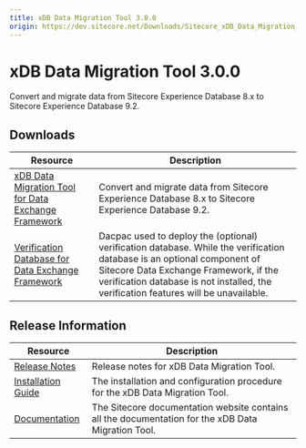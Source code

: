 ```yaml
---
title: xDB Data Migration Tool 3.0.0
origin: https://dev.sitecore.net/Downloads/Sitecore_xDB_Data_Migration_Tool/3x/xDB_Data_Migration_Tool_300.aspx
---
```


# xDB Data Migration Tool 3.0.0

Convert and migrate data from Sitecore Experience Database 8.x to Sitecore Experience Database 9.2.

## Downloads

 | Resource | Description |
 | --- | --- |
 | [xDB Data Migration Tool for Data Exchange Framework](https://sitecoredev.azureedge.net/~/media/66F5706AF0904F8F912CB79975084700.ashx?date=20190902T123453) | Convert and migrate data from Sitecore Experience Database 8.x to Sitecore Experience Database 9.2. |
 | [Verification Database for Data Exchange Framework](https://sitecoredev.azureedge.net/~/media/0D0862333B6242399F8814DD169619A3.ashx?date=20190902T123512) | Dacpac used to deploy the (optional) verification database. While the verification database is an optional component of Sitecore Data Exchange Framework, if the verification database is not installed, the verification features will be unavailable. |

## Release Information

 | Resource | Description |
 | --- | --- |
 | [Release Notes](/downloads/Sitecore%20xDB%20Data%20Migration%20Tool/3x/xDB%20Data%20Migration%20Tool%20300/Release%20Notes) | Release notes for xDB Data Migration Tool. |
 | [Installation Guide](https://sitecoredev.azureedge.net/~/media/6BE46A0B53B446E898B8239C21DB4880.ashx?date=20191101T135307) | The installation and configuration procedure for the xDB Data Migration Tool. |
 | [Documentation](https://doc.sitecore.com/developers/dmt/30/xdb-data-migration-tool/en/xdb-data-migration-tool.html) | The Sitecore documentation website contains all the documentation for the xDB Data Migration Tool. |